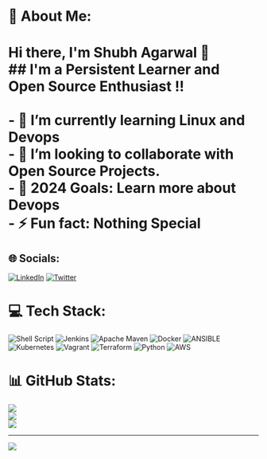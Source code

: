 # 💫 About Me:
# Hi there, I'm Shubh Agarwal 👋 <br>## I'm a Persistent Learner and Open Source Enthusiast !!<br><br>- 🌱 I’m currently learning Linux and Devops<br>- 👯 I’m looking to collaborate with Open Source Projects.<br>- 🥅 2024 Goals: Learn more about Devops<br>- ⚡ Fun fact: Nothing Special


## 🌐 Socials:
[![LinkedIn](https://img.shields.io/badge/LinkedIn-%230077B5.svg?logo=linkedin&logoColor=white)](https://linkedin.com/in/shubhagarwal30) [![Twitter](https://img.shields.io/badge/Twitter-%231DA1F2.svg?logo=Twitter&logoColor=white)](https://twitter.com/Shubh__30) 

# 💻 Tech Stack:
![Shell Script](https://img.shields.io/badge/shell_script-%23121011.svg?style=for-the-badge&logo=gnu-bash&logoColor=white) ![Jenkins](https://img.shields.io/badge/jenkins-%232C5263.svg?style=for-the-badge&logo=jenkins&logoColor=white) ![Apache Maven](https://img.shields.io/badge/Apache%20Maven-C71A36?style=for-the-badge&logo=Apache%20Maven&logoColor=white) ![Docker](https://img.shields.io/badge/docker-%230db7ed.svg?style=for-the-badge&logo=docker&logoColor=white) ![ANSIBLE](https://img.shields.io/badge/ansible-%231A1918.svg?style=for-the-badge&logo=ansible&logoColor=white) ![Kubernetes](https://img.shields.io/badge/kubernetes-%23326ce5.svg?style=for-the-badge&logo=kubernetes&logoColor=white) ![Vagrant](https://img.shields.io/badge/vagrant-%231563FF.svg?style=for-the-badge&logo=vagrant&logoColor=white) ![Terraform](https://img.shields.io/badge/terraform-%235835CC.svg?style=for-the-badge&logo=terraform&logoColor=white) ![Python](https://img.shields.io/badge/python-3670A0?style=for-the-badge&logo=python&logoColor=ffdd54) ![AWS](https://img.shields.io/badge/AWS-%23FF9900.svg?style=for-the-badge&logo=amazon-aws&logoColor=white)
# 📊 GitHub Stats:
![](https://github-readme-stats.vercel.app/api?username=Shubh-Agarwal69&theme=dark&hide_border=false&include_all_commits=true&count_private=false)<br/>
![](https://github-readme-streak-stats.herokuapp.com/?user=Shubh-Agarwal69&theme=dark&hide_border=false)<br/>
![](https://github-readme-stats.vercel.app/api/top-langs/?username=Shubh-Agarwal69&theme=dark&hide_border=false&include_all_commits=true&count_private=false&layout=compact)

---
[![](https://visitcount.itsvg.in/api?id=Shubh-Agarwal69&icon=0&color=0)](https://visitcount.itsvg.in)

<!-- Proudly created with GPRM ( https://gprm.itsvg.in ) -->
